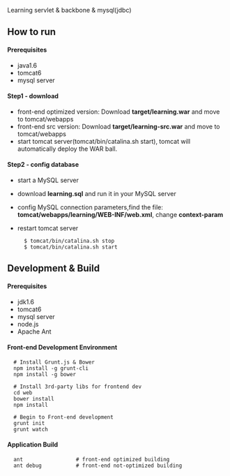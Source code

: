 Learning servlet & backbone & mysql(jdbc)


How to run
---------------

#### Prerequisites
- java1.6
- tomcat6
- mysql server

#### Step1 - download
- front-end optimized version: Download **target/learning.war** and move to tomcat/webapps
- front-end src version:	Download **target/learning-src.war** and move to tomcat/webapps
- start tomcat server(tomcat/bin/catalina.sh start), tomcat will automatically deploy the WAR ball. 

#### Step2 - config database
- start a MySQL server
- download **learning.sql** and run it in your MySQL server
- config MySQL connection parameters,find the file: **tomcat/webapps/learning/WEB-INF/web.xml**, change **context-param**
- restart tomcat server

  ```
    $ tomcat/bin/catalina.sh stop
    $ tomcat/bin/catalina.sh start
  ```

Development & Build
--------------------
#### Prerequisites
- jdk1.6
- tomcat6
- mysql server
- node.js
- Apache Ant

#### Front-end Development Environment
```
  # Install Grunt.js & Bower
  npm install -g grunt-cli
  npm install -g bower
  
  # Install 3rd-party libs for frontend dev
  cd web
  bower install
  npm install
  
  # Begin to Front-end development
  grunt init
  grunt watch
```

#### Application Build
```
  ant                 # front-end optimized building
  ant debug           # front-end not-optimized building
```
